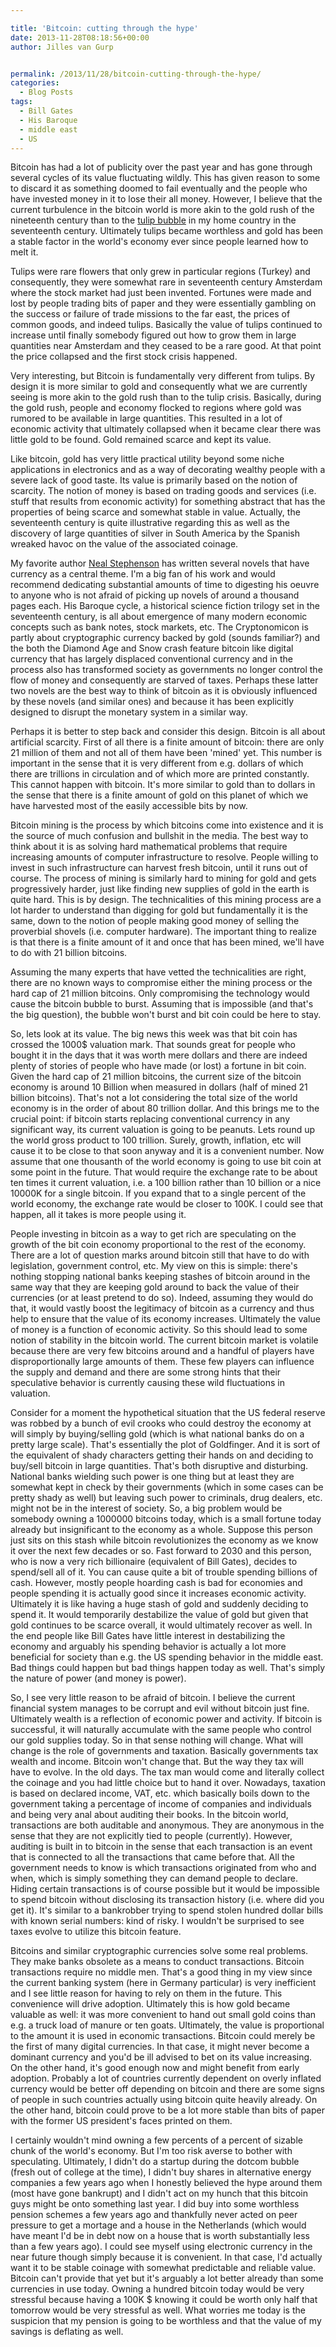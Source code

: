 ```yaml
---

title: 'Bitcoin: cutting through the hype'
date: 2013-11-28T08:18:56+00:00
author: Jilles van Gurp


permalink: /2013/11/28/bitcoin-cutting-through-the-hype/
categories:
  - Blog Posts
tags:
  - Bill Gates
  - His Baroque
  - middle east
  - US
---
```

Bitcoin has had a lot of publicity over the past year and has gone through several cycles of its value fluctuating wildly. This has given reason to some to discard it as something doomed to fail eventually and the people who have invested money in it to lose their all money. However, I believe that the current turbulence in the bitcoin world is more akin to the gold rush of the nineteenth century than to the [tulip bubble](http://en.wikipedia.org/wiki/Tulip_mania) in my home country in the seventeenth century. Ultimately tulips became worthless and gold has been a stable factor in the world's economy ever since people learned how to melt it.

Tulips were rare flowers that only grew in particular regions (Turkey) and consequently, they were somewhat rare in seventeenth century Amsterdam where the stock market had just been invented. Fortunes were made and lost by people trading bits of paper and they were essentially gambling on the success or failure of trade missions to the far east, the prices of common goods, and indeed tulips. Basically the value of tulips continued to increase until finally somebody figured out how to grow them in large quantities near Amsterdam and they ceased to be a rare good. At that point the price collapsed and the first stock crisis happened.

Very interesting, but Bitcoin is fundamentally very different from tulips. By design it is more similar to gold and consequently what we are currently seeing is more akin to the gold rush than to the tulip crisis. Basically, during the gold rush, people and economy flocked to regions where gold was rumored to be available in large quantities. This resulted in a lot of economic activity that ultimately collapsed when it became clear there was little gold to be found. Gold remained scarce and kept its value. 

Like bitcoin, gold has very little practical utility beyond some niche applications in electronics and as a way of decorating wealthy people with a severe lack of good taste. Its value is primarily based on the notion of scarcity. The notion of money is based on trading goods and services (i.e. stuff that results from economic activity) for something abstract that has the properties of being scarce and somewhat stable in value. Actually, the seventeenth century is quite illustrative regarding this as well as the discovery of large quantities of silver in South America by the Spanish wreaked havoc on the value of the associated coinage.

My favorite author [Neal Stephenson](http://en.wikipedia.org/wiki/Neal_Stephenson) has written several novels that have currency as a central theme. I'm a big fan of his work and would recommend dedicating substantial amounts of time to digesting his oeuvre to anyone who is not afraid of picking up novels of around a thousand pages each. His Baroque cycle, a historical science fiction trilogy set in the seventeenth century, is all about emergence of many modern economic concepts such as bank notes, stock markets, etc. The Cryptonomicon is partly about cryptographic currency backed by gold (sounds familiar?) and the both the Diamond Age and Snow crash feature bitcoin like digital currency that has largely displaced conventional currency and in the process also has transformed society as governments no longer control the flow of money and consequently are starved of taxes. Perhaps these latter two novels are the best way to think of bitcoin as it is obviously influenced by these novels (and similar ones) and because it has been explicitly designed to disrupt the monetary system in a similar way.

Perhaps it is better to step back and consider this design. Bitcoin is all about artificial scarcity. First of all there is a finite amount of bitcoin: there are only 21 million of them and not all of them have been 'mined' yet. This number is important in the sense that it is very different from e.g. dollars of which there are trillions in circulation and of which more are printed constantly. This cannot happen with bitcoin. It's more similar to gold than to dollars in the sense that there is a finite amount of gold on this planet of which we have harvested most of the easily accessible bits by now.

Bitcoin mining is the process by which bitcoins come into existence and it is the source of much confusion and bullshit in the media. The best way to think about it is as solving hard mathematical problems that require increasing amounts of computer infrastructure to resolve. People willing to invest in such infrastructure can harvest fresh bitcoin, until it runs out of course. The process of mining is similarly hard to mining for gold and gets progressively harder, just like finding new supplies of gold in the earth is quite hard. This is by design. The technicalities of this mining process are a lot harder to understand than digging for gold but fundamentally it is the same, down to the notion of people making good money of selling the proverbial shovels (i.e. computer hardware). The important thing to realize is that there is a finite amount of it and once that has been mined, we'll have to do with 21 billion bitcoins.

Assuming the many experts that have vetted the technicalities are right, there are no known ways to compromise either the mining process or the hard cap of 21 million bitcoins. Only compromising the technology would cause the bitcoin bubble to burst. Assuming that is impossible (and that's the big question), the bubble won't burst and bit coin could be here to stay.

So, lets look at its value. The big news this week was that bit coin has crossed the 1000$ valuation mark. That sounds great for people who bought it in the days that it was worth mere dollars and there are indeed plenty of stories of people who have made (or lost) a fortune in bit coin. Given the hard cap of 21 million bitcoins, the current size of the bitcoin economy is around 10 Billion when measured in dollars (half of mined 21 billion bitcoins). That's not a lot considering the total size of the world economy is in the order of about 80 trillion dollar. And this brings me to the crucial point: if bitcoin starts replacing conventional currency in any significant way, its current valuation is going to be peanuts. Lets round up the world gross product to 100 trillion. Surely, growth, inflation, etc will cause it to be close to that soon anyway and it is a convenient number. Now assume that one thousanth of the world economy is going to use bit coin at some point in the future. That would require the exchange rate to be about ten times it current valuation, i.e. a 100 billion rather than 10 billion or a nice 10000K for a single bitcoin. If you expand that to a single percent of the world economy, the exchange rate would be closer to 100K. I could see that happen, all it takes is more people using it.

People investing in bitcoin as a way to get rich are speculating on the growth of the bit coin economy proportional to the rest of the economy. There are a lot of question marks around bitcoin still that have to do with legislation, government control, etc. My view on this is simple: there's nothing stopping national banks keeping stashes of bitcoin around in the same way that they are keeping gold around to back the value of their currencies (or at least pretend to do so). Indeed, assuming they would do that, it would vastly boost the legitimacy of bitcoin as a currency and thus help to ensure that the value of its economy increases. Ultimately the value of money is a function of economic activity. So this should lead to some notion of stability in the bitcoin world. The current bitcoin market is volatile because there are very few bitcoins around and a handful of players have disproportionally large amounts of them. These few players can influence the supply and demand and there are some strong hints that their speculative behavior is currently causing these wild fluctuations in valuation. 

Consider for a moment the hypothetical situation that the US federal reserve was robbed by a bunch of evil crooks who could destroy the economy at will simply by buying/selling gold (which is what national banks do on a pretty large scale). That's essentially the plot of Goldfinger. And it is sort of the equivalent of shady characters getting their hands on and deciding to buy/sell bitcoin in large quantities. That's both disruptive and disturbing. National banks wielding such power is one thing but at least they are somewhat kept in check by their governments (which in some cases can be pretty shady as well) but leaving such power to criminals, drug dealers, etc. might not be in the interest of society. So, a big problem would be somebody owning a 1000000 bitcoins today, which is a small fortune today already but insignificant to the economy as a whole. Suppose this person just sits on this stash while bitcoin revolutionizes the economy as we know it over the next few decades or so. Fast forward to 2030 and this person, who is now a very rich billionaire (equivalent of Bill Gates), decides to spend/sell all of it. You can cause quite a bit of trouble spending billions of cash. However, mostly people hoarding cash is bad for economies and people spending it is actually good since it increases economic activity. Ultimately it is like having a huge stash of gold and suddenly deciding to spend it. It would temporarily destabilize the value of gold but given that gold continues to be scarce overall, it would ultimately recover as well. In the end people like Bill Gates have little interest in destabilizing the economy and arguably his spending behavior is actually a lot more beneficial for society than e.g. the US spending behavior in the middle east. Bad things could happen but bad things happen today as well. That's simply the nature of power (and money is power).

So, I see very little reason to be afraid of bitcoin. I believe the current financial system manages to be corrupt and evil without bitcoin just fine. Ultimately wealth is a reflection of economic power and activity. If bitcoin is successful, it will naturally accumulate with the same people who control our gold supplies today. So in that sense nothing will change. What will change is the role of governments and taxation. Basically governments tax wealth and income. Bitcoin won't change that. But the way they tax will have to evolve. In the old days. The tax man would come and literally collect the coinage and you had little choice but to hand it over. Nowadays, taxation is based on declared income, VAT, etc. which basically boils down to the government taking a percentage of income of companies and individuals and being very anal about auditing their books. In the bitcoin world, transactions are both auditable and anonymous. They are anonymous in the sense that they are not explicitly tied to people (currently). However, auditing is built in to bitcoin in the sense that each transaction is an event that is connected to all the transactions that came before that. All the government needs to know is which transactions originated from who and when, which is simply something they can demand people to declare. Hiding certain transactions is of course possible but it would be impossible to spend bitcoin without disclosing its transaction history (i.e. where did you get it). It's similar to a bankrobber trying to spend stolen hundred dollar bills with known serial numbers: kind of risky. I wouldn't be surprised to see taxes evolve to utilize this bitcoin feature.

Bitcoins and similar cryptographic currencies solve some real problems. They make banks obsolete as a means to conduct transactions. Bitcoin transactions require no middle men. That's a good thing in my view since the current banking system (here in Germany particular) is very inefficient and I see little reason for having to rely on them in the future. This convenience will drive adoption. Ultimately this is how gold became valuable as well: it was more convenient to hand out small  gold coins than e.g. a truck load of manure or ten goats. Ultimately, the value is proportional to the amount it is used in economic transactions. Bitcoin could merely be the first of many digital currencies. In that case, it might never become a dominant currency and you'd be ill advised to bet on its value increasing. On the other hand, it's good enough now and might benefit from early adoption. Probably a lot of countries currently dependent on overly inflated currency would be better off depending on bitcoin and there are some signs of people in such countries actually using bitcoin quite heavily already. On the other hand, bitcoin could prove to be a lot more stable than bits of paper with the former US president's faces printed on them. 

I certainly wouldn't mind owning a few percents of a percent of sizable chunk of the world's economy. But I'm too risk averse to bother with speculating. Ultimately, I didn't do a startup during the dotcom bubble (fresh out of college at the time), I didn't buy shares in alternative energy companies a few years ago when I honestly believed the hype around them (most have gone bankrupt) and I didn't act on my hunch that this bitcoin guys might be onto something last year. I did buy into some worthless pension schemes a few years ago and thankfully never acted on peer pressure to get a mortage and a house in the Netherlands (which would have meant I'd be in debt now on a house that is worth substantially less than a few years ago). I could see myself using electronic currency in the near future though simply because it is convenient. In that case, I'd actually want it to be stable coinage with somewhat predictable and reliable value. Bitcoin can't provide that yet but it's arguably a lot better already than some currencies in use today. Owning a hundred bitcoin today would be very stressful because having a 100K $ knowing it could be worth only half that tomorrow would be very stressful as well. What worries me today is the suspicion that my pension is going to be worthless and that the value of my savings is deflating as well.